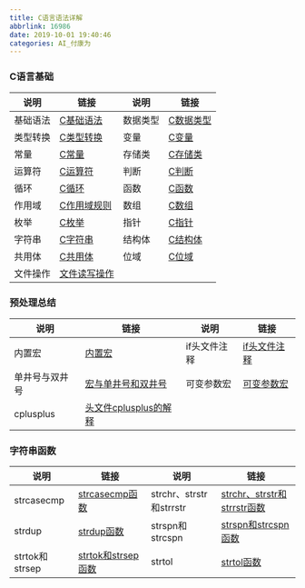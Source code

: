 ```yaml
---
title: C语言语法详解
abbrlink: 16986
date: 2019-10-01 19:40:46
categories: AI_付康为
---
```

### C语言基础

说明     | 链接         | 说明     | 链接
---------|-------------|----------|-----
基础语法  | [C基础语法]  | 数据类型 | [C数据类型]
类型转换  | [C类型转换]  | 变量     | [C变量]
常量      | [C常量]     | 存储类   | [C存储类]
运算符    | [C运算符]    | 判断    | [C判断]
循环      | [C循环]      | 函数    | [C函数]
作用域    | [C作用域规则] | 数组    | [C数组]
枚举      | [C枚举]      | 指针    | [C指针]
字符串    | [C字符串]    | 结构体  | [C结构体]
共用体    | [C共用体]    | 位域    | [C位域]
文件操作  | [文件读写操作]

[C基础语法]: https://fukangwei.github.io/C语言语法详解/C基础语法
[C数据类型]: https://fukangwei.github.io/C语言语法详解/C数据类型
[C类型转换]: https://fukangwei.github.io/C语言语法详解/类型转换
[C变量]: https://fukangwei.github.io/C语言语法详解/C变量
[C常量]: https://fukangwei.github.io/C语言语法详解/C常量
[C存储类]: https://fukangwei.github.io/C语言语法详解/C存储类
[C运算符]: https://fukangwei.github.io/C语言语法详解/C运算符
[C判断]: https://fukangwei.github.io/C语言语法详解/C判断
[C循环]: https://fukangwei.github.io/C语言语法详解/C循环
[C函数]: https://fukangwei.github.io/C语言语法详解/C函数
[C作用域规则]: https://fukangwei.github.io/C语言语法详解/C作用域规则
[C数组]: https://fukangwei.github.io/C语言语法详解/C数组
[C枚举]: https://fukangwei.github.io/C语言语法详解/C枚举
[C指针]: https://fukangwei.github.io/C语言语法详解/C指针
[C字符串]: https://fukangwei.github.io/C语言语法详解/C字符串
[C结构体]: https://fukangwei.github.io/C语言语法详解/C结构体
[C共用体]: https://fukangwei.github.io/C语言语法详解/C共用体
[C位域]: https://fukangwei.github.io/C语言语法详解/C位域
[文件读写操作]: https://fukangwei.github.io/C语言语法详解/文件读写操作

### 预处理总结

说明          | 链接                  | 说明        | 链接
--------------|-----------------------|-------------|-----
内置宏        | [内置宏]               | if头文件注释 | [if头文件注释]
单井号与双井号 | [宏与单井号和双井号]    | 可变参数宏   | [可变参数宏]
cplusplus     | [头文件cplusplus的解释]

[内置宏]: https://fukangwei.github.io/C语言语法详解/内置宏
[if头文件注释]: https://fukangwei.github.io/C语言语法详解/if头文件注释
[宏与单井号和双井号]: https://fukangwei.github.io/C语言语法详解/宏与单井号和双井号
[可变参数宏]: https://fukangwei.github.io/C语言语法详解/可变参数宏
[头文件cplusplus的解释]: https://fukangwei.github.io/C语言语法详解/头文件cplusplus的解释

### 字符串函数

说明           | 链接                 | 说明                    | 链接
---------------|----------------------|------------------------|-----
strcasecmp     | [strcasecmp函数]     | strchr、strstr和strrstr | [strchr、strstr和strrstr函数]
strdup         | [strdup函数]         | strspn和strcspn         | [strspn和strcspn函数]
strtok和strsep | [strtok和strsep函数] | strtol                  | [strtol函数]

[strcasecmp函数]: https://fukangwei.github.io/C语言语法详解/strcasecmp函数
[strchr、strstr和strrstr函数]: https://fukangwei.github.io/C语言语法详解/strchr、strstr和strrstr函数
[strdup函数]: https://fukangwei.github.io/C语言语法详解/strdup函数
[strspn和strcspn函数]: https://fukangwei.github.io/C语言语法详解/strspn和strcspn函数
[strtok和strsep函数]: https://fukangwei.github.io/C语言语法详解/strtok和strsep函数
[strtol函数]: https://fukangwei.github.io/C语言语法详解/strtol函数